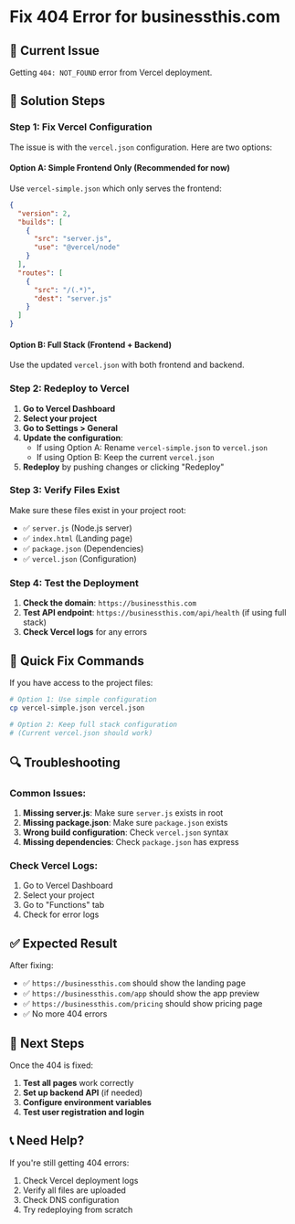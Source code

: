 # Fix 404 Error for businessthis.com

## 🚨 Current Issue
Getting `404: NOT_FOUND` error from Vercel deployment.

## 🔧 Solution Steps

### Step 1: Fix Vercel Configuration

The issue is with the `vercel.json` configuration. Here are two options:

#### Option A: Simple Frontend Only (Recommended for now)
Use `vercel-simple.json` which only serves the frontend:

```json
{
  "version": 2,
  "builds": [
    {
      "src": "server.js",
      "use": "@vercel/node"
    }
  ],
  "routes": [
    {
      "src": "/(.*)",
      "dest": "server.js"
    }
  ]
}
```

#### Option B: Full Stack (Frontend + Backend)
Use the updated `vercel.json` with both frontend and backend.

### Step 2: Redeploy to Vercel

1. **Go to Vercel Dashboard**
2. **Select your project**
3. **Go to Settings > General**
4. **Update the configuration**:
   - If using Option A: Rename `vercel-simple.json` to `vercel.json`
   - If using Option B: Keep the current `vercel.json`
5. **Redeploy** by pushing changes or clicking "Redeploy"

### Step 3: Verify Files Exist

Make sure these files exist in your project root:
- ✅ `server.js` (Node.js server)
- ✅ `index.html` (Landing page)
- ✅ `package.json` (Dependencies)
- ✅ `vercel.json` (Configuration)

### Step 4: Test the Deployment

1. **Check the domain**: `https://businessthis.com`
2. **Test API endpoint**: `https://businessthis.com/api/health` (if using full stack)
3. **Check Vercel logs** for any errors

## 🎯 Quick Fix Commands

If you have access to the project files:

```bash
# Option 1: Use simple configuration
cp vercel-simple.json vercel.json

# Option 2: Keep full stack configuration
# (Current vercel.json should work)
```

## 🔍 Troubleshooting

### Common Issues:

1. **Missing server.js**: Make sure `server.js` exists in root
2. **Missing package.json**: Make sure `package.json` exists
3. **Wrong build configuration**: Check `vercel.json` syntax
4. **Missing dependencies**: Check `package.json` has express

### Check Vercel Logs:
1. Go to Vercel Dashboard
2. Select your project
3. Go to "Functions" tab
4. Check for error logs

## ✅ Expected Result

After fixing:
- ✅ `https://businessthis.com` should show the landing page
- ✅ `https://businessthis.com/app` should show the app preview
- ✅ `https://businessthis.com/pricing` should show pricing page
- ✅ No more 404 errors

## 🚀 Next Steps

Once the 404 is fixed:
1. **Test all pages** work correctly
2. **Set up backend API** (if needed)
3. **Configure environment variables**
4. **Test user registration and login**

## 📞 Need Help?

If you're still getting 404 errors:
1. Check Vercel deployment logs
2. Verify all files are uploaded
3. Check DNS configuration
4. Try redeploying from scratch
